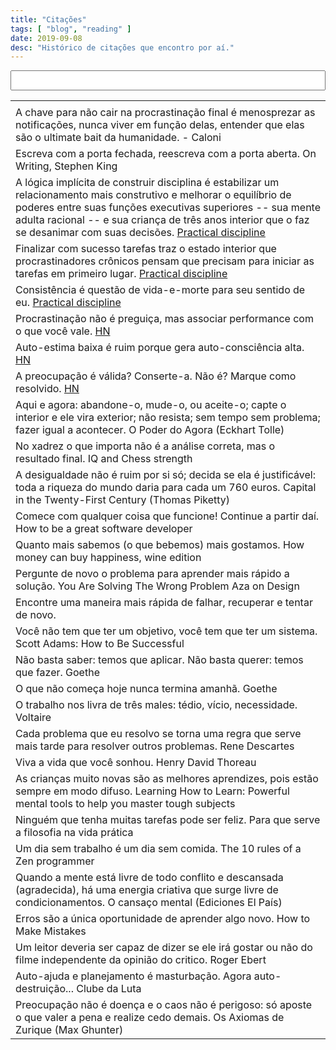 ```yaml
---
title: "Citações"
tags: [ "blog", "reading" ]
date: 2019-09-08
desc: "Histórico de citações que encontro por aí."
---
```

<table class="sortable">
<input type="text" name="filter" value="" id="filter" style="width: 100%; font-size: 22px;" title=""/><span name="results" id="results"></span>

<tr><td>
</tr></td>

<tr><td>A chave para não cair na procrastinação final é menosprezar as notificações, nunca viver em função delas, entender que elas são o ultimate bait da humanidade. - Caloni</tr></td>
<tr><td>Escreva com a porta fechada, reescreva com a porta aberta. On Writing, Stephen King</tr></td>
<tr><td>A lógica implícita de construir disciplina é estabilizar um relacionamento mais construtivo e melhorar o equilíbrio de poderes entre suas funções executivas superiores -- sua mente adulta racional -- e sua criança de três anos interior que o faz se desanimar com suas decisões. <a href="http://www.wisdomination.com/practical-discipline/">Practical discipline</a></tr></td>
<tr><td>Finalizar com sucesso tarefas traz o estado interior que procrastinadores crônicos pensam que precisam para iniciar as tarefas em primeiro lugar. <a href="http://www.wisdomination.com/practical-discipline/">Practical discipline</a></tr></td>
<tr><td>Consistência é questão de vida-e-morte para seu sentido de eu. <a href="http://www.wisdomination.com/practical-discipline/">Practical discipline</a></tr></td>
<tr><td>Procrastinação não é preguiça, mas associar performance com o que você vale. <a href="https://news.ycombinator.com/item?id=5378462">HN</a></tr></td>
<tr><td>Auto-estima baixa é ruim porque gera auto-consciência alta. <a href="https://news.ycombinator.com/item?id=2462040">HN</a></tr></td>
<tr><td>A preocupação é válida? Conserte-a. Não é? Marque como resolvido. <a href="https://news.ycombinator.com/item?id=509283">HN</a></tr></td>
<tr><td>Aqui e agora: abandone-o, mude-o, ou aceite-o; capte o interior e ele vira exterior; não resista; sem tempo sem problema; fazer igual a acontecer. O Poder do Agora (Eckhart Tolle)</tr></td>
<tr><td>No xadrez o que importa não é a análise correta, mas o resultado final. IQ and Chess strength</tr></td>
<tr><td>A desigualdade não é ruim por si só; decida se ela é justificável: toda a riqueza do mundo daria para cada um 760 euros. Capital in the Twenty-First Century (Thomas Piketty)</tr></td>
<tr><td>Comece com qualquer coisa que funcione! Continue a partir daí. How to be a great software developer</tr></td>
<tr><td>Quanto mais sabemos (o que bebemos) mais gostamos. How money can buy happiness, wine edition</tr></td>
<tr><td>Pergunte de novo o problema para aprender mais rápido a solução. You Are Solving The Wrong Problem Aza on Design</tr></td>
<tr><td>Encontre uma maneira mais rápida de falhar, recuperar e tentar de novo.</tr></td>
<tr><td>Você não tem que ter um objetivo, você tem que ter um sistema. Scott Adams: How to Be Successful</tr></td>
<tr><td>Não basta saber: temos que aplicar. Não basta querer: temos que fazer. Goethe</tr></td>
<tr><td>O que não começa hoje nunca termina amanhã. Goethe</tr></td>
<tr><td>O trabalho nos livra de três males: tédio, vício, necessidade. Voltaire</tr></td>
<tr><td>Cada problema que eu resolvo se torna uma regra que serve mais tarde para resolver outros problemas. Rene Descartes</tr></td>
<tr><td>Viva a vida que você sonhou. Henry David Thoreau</tr></td>
<tr><td>As crianças muito novas são as melhores aprendizes, pois estão sempre em modo difuso. Learning How to Learn: Powerful mental tools to help you master tough subjects</tr></td>
<tr><td>Ninguém que tenha muitas tarefas pode ser feliz. Para que serve a filosofia na vida prática</tr></td>
<tr><td>Um dia sem trabalho é um dia sem comida. The 10 rules of a Zen programmer</tr></td>
<tr><td>Quando a mente está livre de todo conflito e descansada (agradecida), há uma energia criativa que surge livre de condicionamentos. O cansaço mental (Ediciones El País)</tr></td>
<tr><td>Erros são a única oportunidade de aprender algo novo. How to Make Mistakes</tr></td>
<tr><td>Um leitor deveria ser capaz de dizer se ele irá gostar ou não do filme independente da opinião do critico. Roger Ebert</tr></td>
<tr><td>Auto-ajuda e planejamento é masturbação. Agora auto-destruição... Clube da Luta</tr></td>
<tr><td>Preocupação não é doença e o caos não é perigoso: só aposte o que valer a pena e realize cedo demais. Os Axiomas de Zurique (Max Ghunter)</tr></td>
</table>
